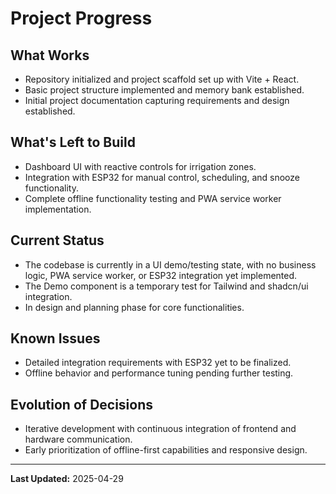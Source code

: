 # Project Progress

## What Works
- Repository initialized and project scaffold set up with Vite + React.
- Basic project structure implemented and memory bank established.
- Initial project documentation capturing requirements and design established.

## What's Left to Build
- Dashboard UI with reactive controls for irrigation zones.
- Integration with ESP32 for manual control, scheduling, and snooze functionality.
- Complete offline functionality testing and PWA service worker implementation.

## Current Status
- The codebase is currently in a UI demo/testing state, with no business logic, PWA service worker, or ESP32 integration yet implemented.
- The Demo component is a temporary test for Tailwind and shadcn/ui integration.
- In design and planning phase for core functionalities.

## Known Issues
- Detailed integration requirements with ESP32 yet to be finalized.
- Offline behavior and performance tuning pending further testing.

## Evolution of Decisions
- Iterative development with continuous integration of frontend and hardware communication.
- Early prioritization of offline-first capabilities and responsive design.

---

**Last Updated:** 2025-04-29

